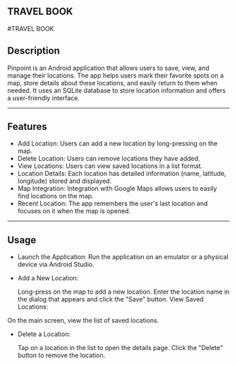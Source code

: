 TRAVEL BOOK
------------------------------
#TRAVEL BOOK

## Description

Pinpoint is an Android application that allows users to save, view, and manage their locations. 
The app helps users mark their favorite spots on a map, store details about these locations, and easily return to them when needed. 
It uses an SQLite database to store location information and offers a user-friendly interface.

-------------------------

## Features

- Add Location: Users can add a new location by long-pressing on the map.
- Delete Location: Users can remove locations they have added.
- View Locations: Users can view saved locations in a list format.
- Location Details: Each location has detailed information (name, latitude, longitude) stored and displayed.
- Map Integration: Integration with Google Maps allows users to easily find locations on the map.
- Recent Location: The app remembers the user's last location and focuses on it when the map is opened.
  
------------------------------------------

## Usage

- Launch the Application:
  Run the application on an emulator or a physical device via Android Studio.

- Add a New Location:

  Long-press on the map to add a new location.
  Enter the location name in the dialog that appears and click the "Save" button.
  View Saved Locations:

On the main screen, view the list of saved locations.
- Delete a Location:

  Tap on a location in the list to open the details page.
  Click the "Delete" button to remove the location.

